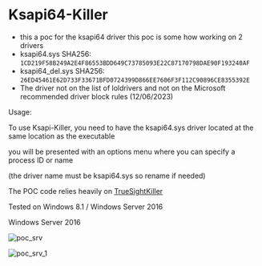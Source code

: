 # Ksapi64-Killer
- this a poc for the ksapi64 driver this poc is some how working on 2 drivers
- ksapi64.sys SHA256: `1CD219F58B249A2E4F86553BDD649C73785093E22C87170798DAE90F193240AF`
- ksapi64_del.sys SHA256: `26ED45461E62D733F33671BFD0724399D866EE7606F3F112C90896CE8355392E`
- The driver not on the list of loldrivers and not on the Microsoft recommended driver block rules (12/06/2023)


Usage:

To use Ksapi-Killer, you need to have the ksapi64.sys driver located at the same location as the executable

you will be presented with an options menu where you can specify a process ID or name

(the driver name must be ksapi64.sys so rename if needed)

The POC code relies heavily on [TrueSightKiller](https://github.com/MaorSabag/TrueSightKiller)

Tested on Windows 8.1 / Windows Server 2016

Windows Server 2016

![poc_srv](https://github.com/BlackSnufkin/BYOVD/assets/61916899/0d8df727-25db-4f69-a122-b79f59fb76c1)


![poc_srv_1](https://github.com/BlackSnufkin/BYOVD/assets/61916899/113fd59b-5ab1-46e5-8b82-241710b1efff)

